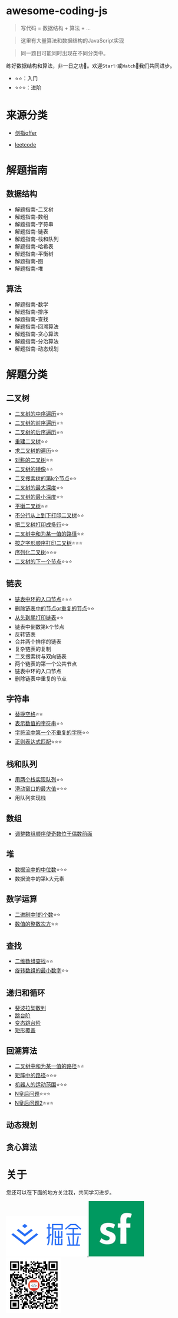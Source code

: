 # awesome-coding-js

> 写代码 = 数据结构 + 算法 + ...

> 这里有大量算法和数据结构的JavaScript实现

> 同一题目可能同时出现在不同分类中。

练好数据结构和算法，非一日之功💪。欢迎`Star`✨或`Watch`👀我们共同进步。

- ⭐⭐：入门
- ⭐⭐⭐：进阶

# 来源分类

- [剑指offer](/剑指offer)

- [leetcode](/leetcode)

# 解题指南

## 数据结构

- 解题指南-二叉树
- 解题指南-数组
- 解题指南-字符串
- 解题指南-链表
- 解题指南-栈和队列
- 解题指南-哈希表
- 解题指南-平衡树
- 解题指南-图
- 解题指南-堆

## 算法

- 解题指南-数学
- 解题指南-排序
- 解题指南-查找
- 解题指南-回溯算法
- 解题指南-贪心算法
- 解题指南-分治算法
- 解题指南-动态规划

# 解题分类

## 二叉树

- [二叉树的中序遍历](/数据结构分类/二叉树/二叉树的中序遍历.md)⭐⭐
- [二叉树的前序遍历](/数据结构分类/二叉树/二叉树的前序遍历.md)⭐⭐
- [二叉树的后序遍历](/数据结构分类/二叉树/二叉树的后序遍历.md)⭐⭐
- [重建二叉树](/数据结构分类/二叉树/重建二叉树.md)⭐⭐
- [求二叉树的遍历](/数据结构分类/二叉树/重建二叉树.md/#求二叉树的遍历)⭐⭐
- [对称的二叉树](/数据结构分类/二叉树/对称的二叉树.md)⭐⭐
- [二叉树的镜像](/数据结构分类/二叉树/二叉树的镜像.md)⭐⭐
- [二叉搜索树的第k个节点](/数据结构分类/二叉树/二叉搜索树的第k个节点.md)⭐⭐
- [二叉树的最大深度](/数据结构分类/二叉树/二叉树的最大深度.md)⭐⭐
- [二叉树的最小深度](/数据结构分类/二叉树/二叉树的最小深度.md)⭐⭐
- [平衡二叉树](/数据结构分类/二叉树/平衡二叉树)⭐⭐
- [不分行从上到下打印二叉树](/数据结构分类/二叉树/从上到下打印二叉树.md/#题目1-不分行从上到下打印)⭐⭐
- [把二叉树打印成多行](/数据结构分类/二叉树/从上到下打印二叉树.md/#题目2-把二叉树打印成多行)⭐⭐
- [二叉树中和为某一值的路径](/数据结构分类/二叉树/二叉树中和为某一值的路径.md)⭐⭐
- [按之字形顺序打印二叉树](/数据结构分类/二叉树/从上到下打印二叉树.md/#题目3-按之字形顺序打印二叉树)⭐⭐⭐
- [序列化二叉树](/数据结构分类/二叉树/序列化二叉树.md)⭐⭐⭐
- [二叉树的下一个节点](/数据结构分类/二叉树/二叉树的下一个节点.md)⭐⭐⭐


## 链表

- [链表中环的入口节点](/数据结构分类/链表/链表中环的入口节点.md)⭐⭐⭐
- [删除链表中的节点or重复的节点](/数据结构分类/链表/删除链表中的节点or重复的节点.md)⭐⭐
- [从头到尾打印链表](/数据结构分类/链表/从头到尾打印链表)⭐⭐
- 链表中倒数第k个节点
- 反转链表
- 合并两个排序的链表
- 复杂链表的复制
- 二叉搜索树与双向链表
- 两个链表的第一个公共节点
- 链表中环的入口节点
- 删除链表中重复的节点

## 字符串

- [替换空格](/数据结构分类/字符串/替换空格.md)⭐⭐
- [表示数值的字符串](/数据结构分类/字符串/表示数值的字符串.md)⭐⭐
- [字符流中第一个不重复的字符](/数据结构分类/字符串/字符流中第一个不重复的字符.md)⭐⭐
- [正则表达式匹配](/数据结构分类/字符串/正则表达式匹配.md)⭐⭐⭐

## 栈和队列

- [用两个栈实现队列](/数据结构分类/栈和队列/用两个栈实现队列.md)⭐⭐
- [滑动窗口的最大值](/数据结构分类/栈和队列/滑动窗口的最大值.md)⭐⭐⭐
- 用队列实现栈

## 数组

- [调整数组顺序使奇数位于偶数前面](/数据结构分类/数组/调整数组顺序使奇数位于偶数前面.md) 

## 堆

- [数据流中的中位数](/数据结构分类/堆/数据流中的中位数.md)⭐⭐⭐
- 数据流中的第k大元素


## 数学运算

- [二进制中1的个数](/算法分类/数学运算/二进制中1的个数.md)⭐⭐
- [数值的整数次方](/算法分类/数学运算/数值的整数次方.md)⭐⭐


## 查找

- [二维数组查找](/算法分类/查找/二维数组查找.md)⭐⭐
- [旋转数组的最小数字](/算法分类/查找/旋转数组的最小数字.md)⭐⭐

## 递归和循环

- [斐波拉契数列](/算法分类/递归和循环/斐波拉契数列.md)
- [跳台阶](/算法分类/递归和循环/跳台阶.md)
- [变态跳台阶](/算法分类/递归和循环/变态跳台阶.md)
- [矩形覆盖](/算法分类/递归和循环/矩形覆盖.md)

## 回溯算法

- [二叉树中和为某一值的路径](/算法分类/二叉树/二叉树中和为某一值的路径.md)⭐⭐
- [矩阵中的路径](/算法分类/回溯算法/矩阵中的路径.md)⭐⭐⭐
- [机器人的运动范围](/算法分类/回溯算法/机器人的运动范围.md)⭐⭐⭐
- [N皇后问题](/算法分类/回溯算法/N皇后问题)⭐⭐⭐
- [N皇后问题2](/算法分类/回溯算法/N皇后问题2)⭐⭐⭐

## 动态规划

## 贪心算法


# 关于

您还可以在下面的地方关注我，共同学习进步。


<a href="https://juejin.im/user/5bea27965188250edf4ad8b7" >
  <img src="./dist/img/juejin.png"  width="220px" height="110px" /> 
</a>

<a href="https://segmentfault.com/u/conardli" class="item" >
  <img src="./dist/img/segmentfault.jpg" width="150px" height="150px" />
</a>

<a href="https://mp.weixin.qq.com/s/dYZEHTgqvxGV7mL99JuxRQ" class="item" >
  <img src="./dist/img/gongzhonghao.png" width="150"  height="150" />
</a>
